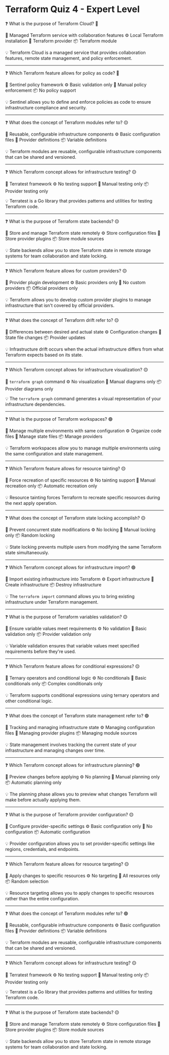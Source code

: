 # Terraform Quiz 4 - Expert Level

❓ What is the purpose of Terraform Cloud? 🔴

📝 Managed Terraform service with collaboration features
⚙️ Local Terraform installation
🧱 Terraform provider
📦 Terraform module

💡 Terraform Cloud is a managed service that provides collaboration features, remote state management, and policy enforcement.

---

❓ Which Terraform feature allows for policy as code? 🔴

📝 Sentinel policy framework
⚙️ Basic validation only
🧱 Manual policy enforcement
📦 No policy support

💡 Sentinel allows you to define and enforce policies as code to ensure infrastructure compliance and security.

---

❓ What does the concept of Terraform modules refer to? 🟡

📝 Reusable, configurable infrastructure components
⚙️ Basic configuration files
🧱 Provider definitions
📦 Variable definitions

💡 Terraform modules are reusable, configurable infrastructure components that can be shared and versioned.

---

❓ Which Terraform concept allows for infrastructure testing? 🟡

📝 Terratest framework
⚙️ No testing support
🧱 Manual testing only
📦 Provider testing only

💡 Terratest is a Go library that provides patterns and utilities for testing Terraform code.

---

❓ What is the purpose of Terraform state backends? 🟡

📝 Store and manage Terraform state remotely
⚙️ Store configuration files
🧱 Store provider plugins
📦 Store module sources

💡 State backends allow you to store Terraform state in remote storage systems for team collaboration and state locking.

---

❓ Which Terraform feature allows for custom providers? 🟡

📝 Provider plugin development
⚙️ Basic providers only
🧱 No custom providers
📦 Official providers only

💡 Terraform allows you to develop custom provider plugins to manage infrastructure that isn't covered by official providers.

---

❓ What does the concept of Terraform drift refer to? 🟡

📝 Differences between desired and actual state
⚙️ Configuration changes
🧱 State file changes
📦 Provider updates

💡 Infrastructure drift occurs when the actual infrastructure differs from what Terraform expects based on its state.

---

❓ Which Terraform concept allows for infrastructure visualization? 🟡

📝 `terraform graph` command
⚙️ No visualization
🧱 Manual diagrams only
📦 Provider diagrams only

💡 The `terraform graph` command generates a visual representation of your infrastructure dependencies.

---

❓ What is the purpose of Terraform workspaces? 🟢

📝 Manage multiple environments with same configuration
⚙️ Organize code files
🧱 Manage state files
📦 Manage providers

💡 Terraform workspaces allow you to manage multiple environments using the same configuration and state management.

---

❓ Which Terraform feature allows for resource tainting? 🟡

📝 Force recreation of specific resources
⚙️ No tainting support
🧱 Manual recreation only
📦 Automatic recreation only

💡 Resource tainting forces Terraform to recreate specific resources during the next apply operation.

---

❓ What does the concept of Terraform state locking accomplish? 🟡

📝 Prevent concurrent state modifications
⚙️ No locking
🧱 Manual locking only
📦 Random locking

💡 State locking prevents multiple users from modifying the same Terraform state simultaneously.

---

❓ Which Terraform concept allows for infrastructure import? 🟢

📝 Import existing infrastructure into Terraform
⚙️ Export infrastructure
🧱 Create infrastructure
📦 Destroy infrastructure

💡 The `terraform import` command allows you to bring existing infrastructure under Terraform management.

---

❓ What is the purpose of Terraform variables validation? 🟡

📝 Ensure variable values meet requirements
⚙️ No validation
🧱 Basic validation only
📦 Provider validation only

💡 Variable validation ensures that variable values meet specified requirements before they're used.

---

❓ Which Terraform feature allows for conditional expressions? 🟡

📝 Ternary operators and conditional logic
⚙️ No conditionals
🧱 Basic conditionals only
📦 Complex conditionals only

💡 Terraform supports conditional expressions using ternary operators and other conditional logic.

---

❓ What does the concept of Terraform state management refer to? 🟢

📝 Tracking and managing infrastructure state
⚙️ Managing configuration files
🧱 Managing provider plugins
📦 Managing module sources

💡 State management involves tracking the current state of your infrastructure and managing changes over time.

---

❓ Which Terraform concept allows for infrastructure planning? 🟢

📝 Preview changes before applying
⚙️ No planning
🧱 Manual planning only
📦 Automatic planning only

💡 The planning phase allows you to preview what changes Terraform will make before actually applying them.

---

❓ What is the purpose of Terraform provider configuration? 🟡

📝 Configure provider-specific settings
⚙️ Basic configuration only
🧱 No configuration
📦 Automatic configuration

💡 Provider configuration allows you to set provider-specific settings like regions, credentials, and endpoints.

---

❓ Which Terraform feature allows for resource targeting? 🟡

📝 Apply changes to specific resources
⚙️ No targeting
🧱 All resources only
📦 Random selection

💡 Resource targeting allows you to apply changes to specific resources rather than the entire configuration.

---

❓ What does the concept of Terraform modules refer to? 🟢

📝 Reusable, configurable infrastructure components
⚙️ Basic configuration files
🧱 Provider definitions
📦 Variable definitions

💡 Terraform modules are reusable, configurable infrastructure components that can be shared and versioned.

---

❓ Which Terraform concept allows for infrastructure testing? 🟡

📝 Terratest framework
⚙️ No testing support
🧱 Manual testing only
📦 Provider testing only

💡 Terratest is a Go library that provides patterns and utilities for testing Terraform code.

---

❓ What is the purpose of Terraform state backends? 🟡

📝 Store and manage Terraform state remotely
⚙️ Store configuration files
🧱 Store provider plugins
📦 Store module sources

💡 State backends allow you to store Terraform state in remote storage systems for team collaboration and state locking.
